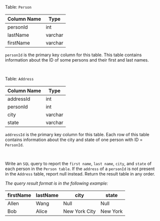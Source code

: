 ﻿Table: `Person`

| Column Name | Type    |
|-------------|---------|
| personId    | int     |
| lastName    | varchar |
| firstName   | varchar |

`personId` is the primary key column for this table.
This table contains information about the ID of some persons and their first and last names.

<br>

Table: `Address`


| Column Name | Type    |
|-------------|---------|
| addressId   | int     |
| personId    | int     |
| city        | varchar |
| state       | varchar |

`addressId` is the primary key column for this table.
Each row of this table contains information about the city and state of one person with ID = `PersonId`.

<br>

Write an `SQL` query to report the `first name`, `last name`, `city`, and `state` of each person in the `Person table`. If the `address` of a `personId` is not present in the `Address` table, report null instead.
Return the result table in any order.

*The query result format is in the following example:*


| firstName | lastName | city          | state    |
|-----------|----------|---------------|----------|
| Allen     | Wang     | Null          | Null     |
| Bob       | Alice    | New York City | New York |